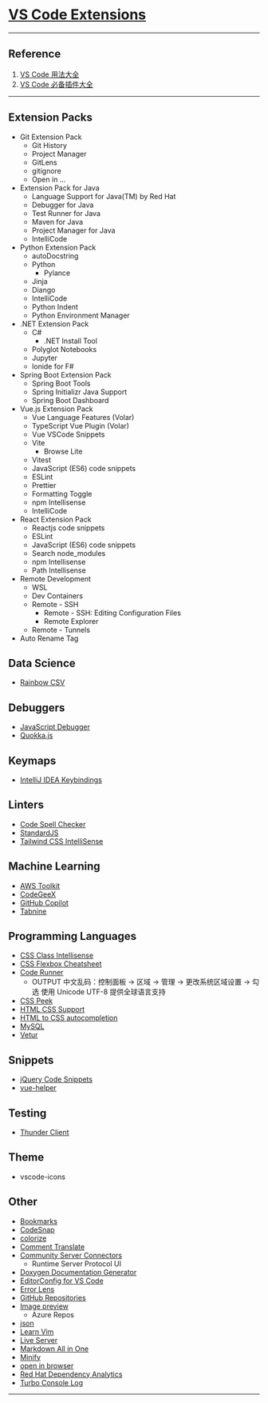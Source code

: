 # [VS Code Extensions](https://marketplace.visualstudio.com/search?target=VSCode&category=All%20categories&sortBy=Installs)

---
## Reference
1. [VS Code 用法大全](https://space.bilibili.com/337242418/channel/collectiondetail?sid=1815914)
2. [VS Code 必备插件大全](https://space.bilibili.com/383062034/channel/collectiondetail?sid=1900603)
---
## Extension Packs
- Git Extension Pack
    - Git History
    - Project Manager
    - GitLens
    - gitignore
    - Open in …
- Extension Pack for Java
    - Language Support for Java(TM) by Red Hat
    - Debugger for Java
    - Test Runner for Java
    - Maven for Java
    - Project Manager for Java
    - IntelliCode
- Python Extension Pack
    - autoDocstring
    - Python
        - Pylance
    - Jinja
    - Diango
    - IntelliCode
    - Python Indent
    - Python Environment Manager
- .NET Extension Pack
    - C#
        - .NET Install Tool
    - Polyglot Notebooks
    - Jupyter
    - lonide for F#
- Spring Boot Extension Pack
    - Spring Boot Tools
    - Spring Initializr Java Support
    - Spring Boot Dashboard
- Vue.js Extension Pack
    - Vue Language Features (Volar)
    - TypeScript Vue Plugin (Volar)
    - Vue VSCode Snippets
    - Vite
        - Browse Lite
    - Vitest
    - JavaScript (ES6) code snippets
    - ESLint
    - Prettier
    - Formatting Toggle
    - npm Intellisense
    - IntelliCode
- React Extension Pack
    - Reactjs code snippets
    - ESLint
    - JavaScript (ES6) code snippets
    - Search node_modules
    - npm Intellisense
    - Path Intellisense
- Remote Development
    - WSL
    - Dev Containers
    - Remote - SSH
        - Remote - SSH: Editing Configuration Files
        - Remote Explorer
    - Remote - Tunnels
- Auto Rename Tag
## Data Science
- [Rainbow CSV](https://marketplace.visualstudio.com/items?itemName=mechatroner.rainbow-csv)
## Debuggers
- [JavaScript Debugger](https://marketplace.visualstudio.com/items?itemName=ms-vscode.js-debug-nightly)
- [Quokka.js](https://marketplace.visualstudio.com/items?itemName=WallabyJs.quokka-vscode)
## Keymaps
- [IntelliJ IDEA Keybindings](https://marketplace.visualstudio.com/items?itemName=k--kato.intellij-idea-keybindings)
## Linters
- [Code Spell Checker](https://marketplace.visualstudio.com/items?itemName=streetsidesoftware.code-spell-checker)
- [StandardJS](https://marketplace.visualstudio.com/items?itemName=standard.vscode-standard)
- [Tailwind CSS IntelliSense](https://marketplace.visualstudio.com/items?itemName=bradlc.vscode-tailwindcss)
## Machine Learning
- [AWS Toolkit](https://marketplace.visualstudio.com/items?itemName=AmazonWebServices.aws-toolkit-vscode)
- [CodeGeeX](https://marketplace.visualstudio.com/items?itemName=aminer.codegeex)
- [GitHub Copilot](https://marketplace.visualstudio.com/items?itemName=GitHub.copilot)
- [Tabnine](https://marketplace.visualstudio.com/items?itemName=TabNine.tabnine-vscode)
## Programming Languages
- [CSS Class Intellisense](https://marketplace.visualstudio.com/items?itemName=Tarrow.css-class-intellisense)
- [CSS Flexbox Cheatsheet](https://marketplace.visualstudio.com/items?itemName=dzhavat.css-flexbox-cheatsheet)
- [Code Runner](https://marketplace.visualstudio.com/items?itemName=formulahendry.code-runner)
    - OUTPUT 中文乱码：控制面板 → 区域 → 管理 → 更改系统区域设置 → 勾选 使用 Unicode UTF-8 提供全球语言支持
- [CSS Peek](https://marketplace.visualstudio.com/items?itemName=pranaygp.vscode-css-peek)
- [HTML CSS Support](https://marketplace.visualstudio.com/items?itemName=ecmel.vscode-html-css)
- [HTML to CSS autocompletion](https://marketplace.visualstudio.com/items?itemName=solnurkarim.html-to-css-autocompletion)
- [MySQL](https://marketplace.visualstudio.com/items?itemName=cweijan.vscode-mysql-client2)
- [Vetur](https://marketplace.visualstudio.com/items?itemName=octref.vetur)
## Snippets
- [jQuery Code Snippets](https://marketplace.visualstudio.com/items?itemName=donjayamanne.jquerysnippets)
- [vue-helper](https://marketplace.visualstudio.com/items?itemName=shenjiaolong.vue-helper)
## Testing
- [Thunder Client](https://marketplace.visualstudio.com/items?itemName=rangav.vscode-thunder-client)
## Theme
- vscode-icons
## Other
- [Bookmarks](https://marketplace.visualstudio.com/items?itemName=alefragnani.Bookmarks)
- [CodeSnap](https://marketplace.visualstudio.com/items?itemName=adpyke.codesnap)
- [colorize](https://marketplace.visualstudio.com/items?itemName=kamikillerto.vscode-colorize)
- [Comment Translate](https://marketplace.visualstudio.com/items?itemName=intellsmi.comment-translate)
- [Community Server Connectors](https://marketplace.visualstudio.com/items?itemName=redhat.vscode-community-server-connector)
    - Runtime Server Protocol UI
- [Doxygen Documentation Generator](https://marketplace.visualstudio.com/items?itemName=cschlosser.doxdocgen)
- [EditorConfig for VS Code](https://marketplace.visualstudio.com/items?itemName=EditorConfig.EditorConfig)
- [Error Lens](https://marketplace.visualstudio.com/items?itemName=usernamehw.errorlens)
- [GitHub Repositories](https://marketplace.visualstudio.com/items?itemName=GitHub.remotehub)
- [Image preview](https://marketplace.visualstudio.com/items?itemName=kisstkondoros.vscode-gutter-preview)
    - Azure Repos
- [json](https://marketplace.visualstudio.com/items?itemName=ZainChen.json)
- [Learn Vim](https://marketplace.visualstudio.com/items?itemName=vintharas.learn-vim)
- [Live Server](https://marketplace.visualstudio.com/items?itemName=ritwickdey.LiveServer)
- [Markdown All in One](https://marketplace.visualstudio.com/items?itemName=starkwang.markdown)
- [Minify](https://marketplace.visualstudio.com/items?itemName=HookyQR.minify)
- [open in browser](https://marketplace.visualstudio.com/items?itemName=techer.open-in-browser)
- [Red Hat Dependency Analytics](https://marketplace.visualstudio.com/items?itemName=redhat.fabric8-analytics)
- [Turbo Console Log](https://marketplace.visualstudio.com/items?itemName=ChakrounAnas.turbo-console-log)
---
